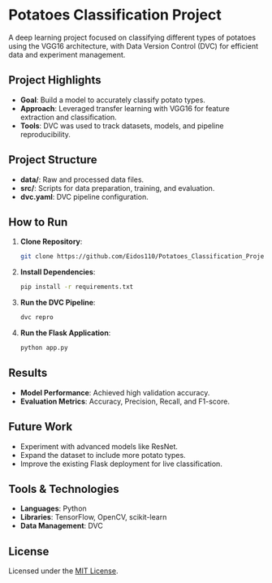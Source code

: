 # Potatoes Classification Project

A deep learning project focused on classifying different types of potatoes using the VGG16 architecture, with Data Version Control (DVC) for efficient data and experiment management.

## Project Highlights

- **Goal**: Build a model to accurately classify potato types.
- **Approach**: Leveraged transfer learning with VGG16 for feature extraction and classification.
- **Tools**: DVC was used to track datasets, models, and pipeline reproducibility.

## Project Structure

- **data/**: Raw and processed data files.
- **src/**: Scripts for data preparation, training, and evaluation.
- **dvc.yaml**: DVC pipeline configuration.

## How to Run

1. **Clone Repository**:
   ```sh
   git clone https://github.com/Eidos110/Potatoes_Classification_Project.git
2. **Install Dependencies**:
   ```sh
   pip install -r requirements.txt
3. **Run the DVC Pipeline**:
   ```sh
   dvc repro
4. **Run the Flask Application**:
   ```sh
   python app.py

## Results

- **Model Performance**: Achieved high validation accuracy.
- **Evaluation Metrics**: Accuracy, Precision, Recall, and F1-score.

## Future Work

- Experiment with advanced models like ResNet.
- Expand the dataset to include more potato types.
- Improve the existing Flask deployment for live classification.

## Tools & Technologies

- **Languages**: Python
- **Libraries**: TensorFlow, OpenCV, scikit-learn
- **Data Management**: DVC

## License

Licensed under the [MIT License](LICENSE).

 
